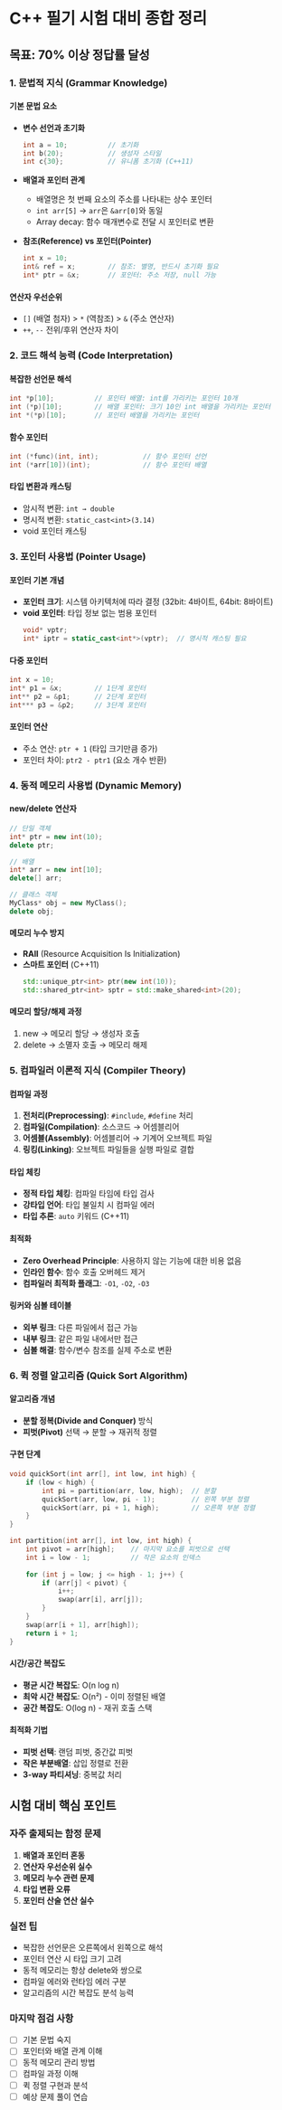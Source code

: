 # C++ 필기 시험 대비 종합 정리

## 목표: 70% 이상 정답률 달성

### 1. 문법적 지식 (Grammar Knowledge)

#### 기본 문법 요소
- **변수 선언과 초기화**
  ```cpp
  int a = 10;          // 초기화
  int b(20);           // 생성자 스타일
  int c{30};           // 유니폼 초기화 (C++11)
  ```

- **배열과 포인터 관계**
  - 배열명은 첫 번째 요소의 주소를 나타내는 상수 포인터
  - `int arr[5]` → `arr`은 `&arr[0]`와 동일
  - Array decay: 함수 매개변수로 전달 시 포인터로 변환

- **참조(Reference) vs 포인터(Pointer)**
  ```cpp
  int x = 10;
  int& ref = x;        // 참조: 별명, 반드시 초기화 필요
  int* ptr = &x;       // 포인터: 주소 저장, null 가능
  ```

#### 연산자 우선순위
- `[]` (배열 첨자) > `*` (역참조) > `&` (주소 연산자)
- `++`, `--` 전위/후위 연산자 차이

### 2. 코드 해석 능력 (Code Interpretation)

#### 복잡한 선언문 해석
```cpp
int *p[10];          // 포인터 배열: int를 가리키는 포인터 10개
int (*p)[10];        // 배열 포인터: 크기 10인 int 배열을 가리키는 포인터
int *(*p)[10];       // 포인터 배열을 가리키는 포인터
```

#### 함수 포인터
```cpp
int (*func)(int, int);           // 함수 포인터 선언
int (*arr[10])(int);             // 함수 포인터 배열
```

#### 타입 변환과 캐스팅
- 암시적 변환: `int → double`
- 명시적 변환: `static_cast<int>(3.14)`
- void 포인터 캐스팅

### 3. 포인터 사용법 (Pointer Usage)

#### 포인터 기본 개념
- **포인터 크기**: 시스템 아키텍처에 따라 결정 (32bit: 4바이트, 64bit: 8바이트)
- **void 포인터**: 타입 정보 없는 범용 포인터
  ```cpp
  void* vptr;
  int* iptr = static_cast<int*>(vptr);  // 명시적 캐스팅 필요
  ```

#### 다중 포인터
```cpp
int x = 10;
int* p1 = &x;        // 1단계 포인터
int** p2 = &p1;      // 2단계 포인터
int*** p3 = &p2;     // 3단계 포인터
```

#### 포인터 연산
- 주소 연산: `ptr + 1` (타입 크기만큼 증가)
- 포인터 차이: `ptr2 - ptr1` (요소 개수 반환)

### 4. 동적 메모리 사용법 (Dynamic Memory)

#### new/delete 연산자
```cpp
// 단일 객체
int* ptr = new int(10);
delete ptr;

// 배열
int* arr = new int[10];
delete[] arr;

// 클래스 객체
MyClass* obj = new MyClass();
delete obj;
```

#### 메모리 누수 방지
- **RAII** (Resource Acquisition Is Initialization)
- **스마트 포인터** (C++11)
  ```cpp
  std::unique_ptr<int> ptr(new int(10));
  std::shared_ptr<int> sptr = std::make_shared<int>(20);
  ```

#### 메모리 할당/해제 과정
1. new → 메모리 할당 → 생성자 호출
2. delete → 소멸자 호출 → 메모리 해제

### 5. 컴파일러 이론적 지식 (Compiler Theory)

#### 컴파일 과정
1. **전처리(Preprocessing)**: `#include`, `#define` 처리
2. **컴파일(Compilation)**: 소스코드 → 어셈블리어
3. **어셈블(Assembly)**: 어셈블리어 → 기계어 오브젝트 파일
4. **링킹(Linking)**: 오브젝트 파일들을 실행 파일로 결합

#### 타입 체킹
- **정적 타입 체킹**: 컴파일 타임에 타입 검사
- **강타입 언어**: 타입 불일치 시 컴파일 에러
- **타입 추론**: `auto` 키워드 (C++11)

#### 최적화
- **Zero Overhead Principle**: 사용하지 않는 기능에 대한 비용 없음
- **인라인 함수**: 함수 호출 오버헤드 제거
- **컴파일러 최적화 플래그**: `-O1`, `-O2`, `-O3`

#### 링커와 심볼 테이블
- **외부 링크**: 다른 파일에서 접근 가능
- **내부 링크**: 같은 파일 내에서만 접근
- **심볼 해결**: 함수/변수 참조를 실제 주소로 변환

### 6. 퀵 정렬 알고리즘 (Quick Sort Algorithm)

#### 알고리즘 개념
- **분할 정복(Divide and Conquer)** 방식
- **피벗(Pivot)** 선택 → 분할 → 재귀적 정렬

#### 구현 단계
```cpp
void quickSort(int arr[], int low, int high) {
    if (low < high) {
        int pi = partition(arr, low, high);  // 분할
        quickSort(arr, low, pi - 1);         // 왼쪽 부분 정렬
        quickSort(arr, pi + 1, high);        // 오른쪽 부분 정렬
    }
}

int partition(int arr[], int low, int high) {
    int pivot = arr[high];    // 마지막 요소를 피벗으로 선택
    int i = low - 1;          // 작은 요소의 인덱스
    
    for (int j = low; j <= high - 1; j++) {
        if (arr[j] < pivot) {
            i++;
            swap(arr[i], arr[j]);
        }
    }
    swap(arr[i + 1], arr[high]);
    return i + 1;
}
```

#### 시간/공간 복잡도
- **평균 시간 복잡도**: O(n log n)
- **최악 시간 복잡도**: O(n²) - 이미 정렬된 배열
- **공간 복잡도**: O(log n) - 재귀 호출 스택

#### 최적화 기법
- **피벗 선택**: 랜덤 피벗, 중간값 피벗
- **작은 부분배열**: 삽입 정렬로 전환
- **3-way 파티셔닝**: 중복값 처리

## 시험 대비 핵심 포인트

### 자주 출제되는 함정 문제
1. **배열과 포인터 혼동**
2. **연산자 우선순위 실수**
3. **메모리 누수 관련 문제**
4. **타입 변환 오류**
5. **포인터 산술 연산 실수**

### 실전 팁
- 복잡한 선언문은 오른쪽에서 왼쪽으로 해석
- 포인터 연산 시 타입 크기 고려
- 동적 메모리는 항상 delete와 쌍으로
- 컴파일 에러와 런타임 에러 구분
- 알고리즘의 시간 복잡도 분석 능력

### 마지막 점검 사항
- [ ] 기본 문법 숙지
- [ ] 포인터와 배열 관계 이해
- [ ] 동적 메모리 관리 방법
- [ ] 컴파일 과정 이해
- [ ] 퀵 정렬 구현과 분석
- [ ] 예상 문제 풀이 연습